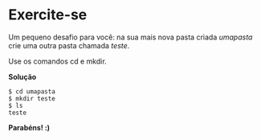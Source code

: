 # Exercite-se

Um pequeno desafio para você: na sua mais nova pasta criada *umapasta* crie uma outra pasta chamada *teste*.

Use os comandos cd e mkdir.

**Solução**

```
$ cd umapasta
$ mkdir teste
$ ls
teste
```

**Parabéns! :)**

